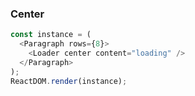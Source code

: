
### Center

<!--start-code-->
```js
const instance = (
  <Paragraph rows={8}>
    <Loader center content="loading" />
  </Paragraph>
);
ReactDOM.render(instance);
```
<!--end-code-->

